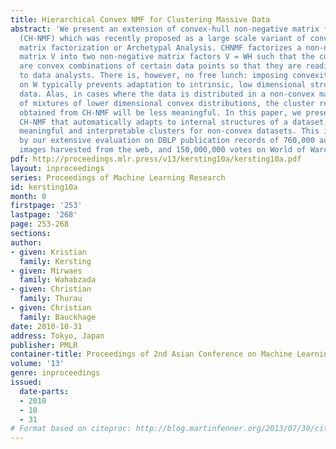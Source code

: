 ```yaml
---
title: Hierarchical Convex NMF for Clustering Massive Data
abstract: 'We present an extension of convex-hull non-negative matrix factorization
  (CH-NMF) which was recently proposed as a large scale variant of convex non-negative
  matrix factorization or Archetypal Analysis. CHNMF factorizes a non-negative data
  matrix V into two non-negative matrix factors V = WH such that the columns of W
  are convex combinations of certain data points so that they are readily interpretable
  to data analysts. There is, however, no free lunch: imposing convexity constraints
  on W typically prevents adaptation to intrinsic, low dimensional structures in the
  data. Alas, in cases where the data is distributed in a non-convex manner or consists
  of mixtures of lower dimensional convex distributions, the cluster representatives
  obtained from CH-NMF will be less meaningful. In this paper, we present a hierarchical
  CH-NMF that automatically adapts to internal structures of a dataset, hence it yields
  meaningful and interpretable clusters for non-convex datasets. This is also confirmed
  by our extensive evaluation on DBLP publication records of 760,000 authors, 4,000,000
  images harvested from the web, and 150,000,000 votes on World of Warcraft guilds.'
pdf: http://proceedings.mlr.press/v13/kersting10a/kersting10a.pdf
layout: inproceedings
series: Proceedings of Machine Learning Research
id: kersting10a
month: 0
firstpage: '253'
lastpage: '268'
page: 253-268
sections: 
author:
- given: Kristian
  family: Kersting
- given: Mirwaes
  family: Wahabzada
- given: Christian
  family: Thurau
- given: Christian
  family: Bauckhage
date: 2010-10-31
address: Tokyo, Japan
publisher: PMLR
container-title: Proceedings of 2nd Asian Conference on Machine Learning
volume: '13'
genre: inproceedings
issued:
  date-parts:
  - 2010
  - 10
  - 31
# Format based on citeproc: http://blog.martinfenner.org/2013/07/30/citeproc-yaml-for-bibliographies/
---
```

